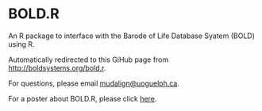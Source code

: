 # BOLD.R

An R package to interface with the Barode of Life Database Syatem (BOLD) using R.

Automatically redirected to this GiHub page from http://boldsystems.org/bold.r.

For questions, please email mudalign@uoguelph.ca.

For a poster about BOLD.R, please click <u><a href="https://drive.google.com/file/d/1ZxJecayOXMkk4Or81M2j6e0X5NULnfq1/view?usp=sharing" target="_blank">here</a></u>.
